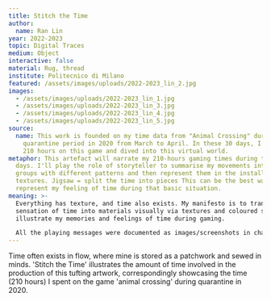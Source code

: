 ```yaml
---
title: Stitch the Time
author:
  name: Ran Lin
year: 2022-2023
topic: Digital Traces
medium: Object
interactive: false
material: Rug, thread
institute: Politecnico di Milano
featured: /assets/images/uploads/2022-2023_lin_2.jpg
images:
  - /assets/images/uploads/2022-2023_lin_1.jpg
  - /assets/images/uploads/2022-2023_lin_3.jpg
  - /assets/images/uploads/2022-2023_lin_4.jpg
  - /assets/images/uploads/2022-2023_lin_5.jpg
source:
  name: This work is founded on my time data from "Animal Crossing" during my
    quarantine period in 2020 from March to April. In these 30 days, I consumed
    210 hours on this game and dived into this virtual world.
metaphor: This artefact will narrate my 210-hours gaming times during the 30
  days. I'll play the role of storyteller to summarise my movements into eight
  groups with different patterns and then represent them in the installation and
  textures. Jigsaw = split the time into pieces This can be the best way to
  represent my feeling of time during that basic situation.
meaning: >-
  Everything has texture, and time also exists. My manifesto is to transform my
  sensation of time into materials visually via textures and coloured shapes to
  illustrate my memories and feelings of time during gaming.

  All the playing messages were documented as images/screenshots in chatboxes with friends, posts and stories.
---
```

Time often exists in flow, where mine is stored as a patchwork and sewed in minds.
'Stitch the Time' illustrates the amount of time involved in the production of this tufting artwork, correspondingly showcasing the time (210 hours) I spent on the game 'animal crossing' during quarantine in 2020.